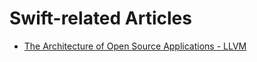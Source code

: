 # Swift-related Articles
* [The Architecture of Open Source Applications - LLVM](http://aosabook.org/en/llvm.html)
